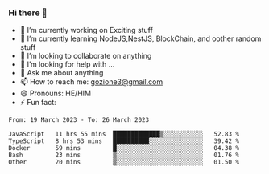 ### Hi there 👋

<!--
**charlieScript/charlieScript** is a ✨ _special_ ✨ repository because its `README.md` (this file) appears on your GitHub profile.

Here are some ideas to get you started: -->

- 🔭 I’m currently working on Exciting stuff
- 🌱 I’m currently learning NodeJS,NestJS, BlockChain, and oother random stuff
- 👯 I’m looking to collaborate on anything
- 🤔 I’m looking for help with ...
- 💬 Ask me about anything
- 📫 How to reach me: gozione3@gmail.com
- 😄 Pronouns: HE/HIM
- ⚡ Fun fact: 
<!--START_SECTION:waka-->

```text
From: 19 March 2023 - To: 26 March 2023

JavaScript   11 hrs 55 mins  █████████████▒░░░░░░░░░░░   52.83 %
TypeScript   8 hrs 53 mins   ██████████░░░░░░░░░░░░░░░   39.42 %
Docker       59 mins         █░░░░░░░░░░░░░░░░░░░░░░░░   04.38 %
Bash         23 mins         ▒░░░░░░░░░░░░░░░░░░░░░░░░   01.76 %
Other        20 mins         ▒░░░░░░░░░░░░░░░░░░░░░░░░   01.50 %
```

<!--END_SECTION:waka-->
